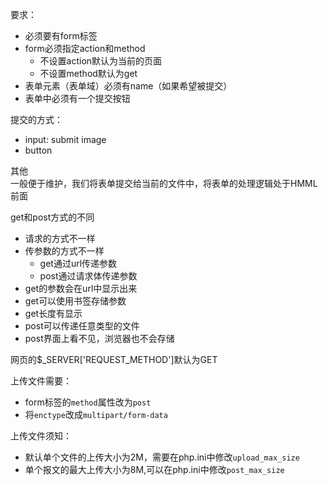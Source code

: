 要求：  
- 必须要有form标签
- form必须指定action和method
    - 不设置action默认为当前的页面
    - 不设置method默认为get
- 表单元素（表单域）必须有name（如果希望被提交）
- 表单中必须有一个提交按钮

提交的方式：    
- input: submit image
- button

其他    
一般便于维护，我们将表单提交给当前的文件中，将表单的处理逻辑处于HMML前面

get和post方式的不同

- 请求的方式不一样
- 传参数的方式不一样
    - get通过url传递参数
    - post通过请求体传递参数
- get的参数会在url中显示出来
- get可以使用书签存储参数
- get长度有显示
- post可以传递任意类型的文件
- post界面上看不见，浏览器也不会存储

网页的$_SERVER['REQUEST_METHOD']默认为GET

上传文件需要：  
- form标签的`method`属性改为`post`
- 将`enctype`改成`multipart/form-data`

上传文件须知：
- 默认单个文件的上传大小为2M，需要在php.ini中修改`upload_max_size`
- 单个报文的最大上传大小为8M,可以在php.ini中修改`post_max_size`